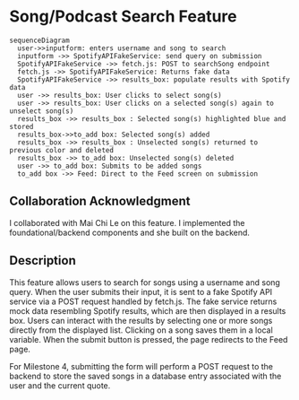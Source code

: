 # Song/Podcast Search Feature
```mermaid
sequenceDiagram
  user->>inputform: enters username and song to search
  inputform ->> SpotifyAPIFakeService: send query on submission
  SpotifyAPIFakeService ->> fetch.js: POST to searchSong endpoint
  fetch.js ->> SpotifyAPIFakeService: Returns fake data
  SpotifyAPIFakeService ->> results_box: populate results with Spotify data
  user ->> results_box: User clicks to select song(s)
  user ->> results_box: User clicks on a selected song(s) again to unselect song(s)
  results_box ->> results_box : Selected song(s) highlighted blue and stored
  results_box->>to_add box: Selected song(s) added 
  results_box ->> results_box : Unselected song(s) returned to previous color and deleted
  results_box ->> to_add box: Unselected song(s) deleted
  user ->> to_add box: Submits to be added songs
  to_add box ->> Feed: Direct to the Feed screen on submission
```
## Collaboration Acknowledgment
I collaborated with Mai Chi Le on this feature. I implemented 
the foundational/backend components and she built on the backend.

## Description
This feature allows users to search for songs using a username and song query.
When the user submits their input, it is sent to a fake Spotify API service via
a POST request handled by fetch.js. The fake service returns mock data resembling
Spotify results, which are then displayed in a results box. Users can interact with
the results by selecting one or more songs directly from the displayed list. 
Clicking on a song saves them in a local variable. When the submit button is pressed,
the page redirects to the Feed page.

For Milestone 4, submitting the form will perform a POST request to the backend to
store the saved songs in a database entry associated with the user and the current
quote.
